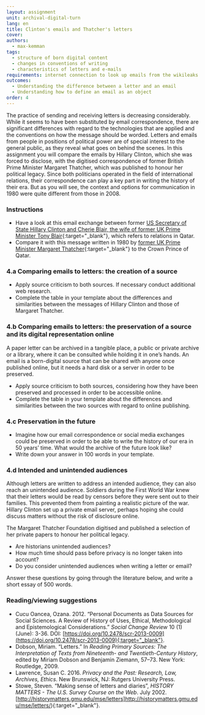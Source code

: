 ```yaml
---
layout: assignment
unit: archival-digital-turn
lang: en
title: Clinton's emails and Thatcher's letters 
cover:
authors:
  - max-kemman
tags:
  - structure of born digital content
  - changes in conventions of writing 
  - characteristics of letters and e-mails 
requirements: internet connection to look up emails from the wikileaks Hillary Clinton Email Archive
outcomes:
  - Understanding the difference between a letter and an email
  - Understanding how to define an email as an object
order: 4
---
```


The practice of sending and receiving letters is decreasing considerably. While it seems to have been substituted by email correspondence, there are significant differences with regard to the technologies that are applied and the conventions on how the message should be worded. Letters and emails from people in positions of political power are of special interest to the general public, as they reveal what goes on behind the scenes. In this assignment you will compare the emails by Hillary Clinton, which she was forced to disclose, with the digitised correspondence of former British Prime Minister Margaret Thatcher, which was published to honour her political legacy. Since both politicians operated in the field of international relations, their correspondence can play a key part in writing the history of their era. But as you will see, the context and options for communication in 1980 were quite different from those in 2008.  

<!-- more -->

<!-- briefing-student -->

### Instructions
<!-- section-contents -->

- Have a look at this email exchange between former [US Secretary of State Hillary Clinton and Cherie Blair, the wife of former UK Prime Minister Tony Blair](https://wikileaks.org/clinton-emails/emailid/23){:target="_blank"}, which refers to relations in Qatar.
- Compare it with this message written in 1980 by [former UK Prime Minister Margaret Thatcher](https://c59574e9047e61130f13-3f71d0fe2b653c4f00f32175760e96e7.ssl.cf1.rackcdn.com/801222%20MT%20to%20Zhaid%20%28529-163%29.pdf){:target="_blank"} to the Crown Prince of Qatar.

<!-- section -->

### 4.a Comparing emails to letters: the creation of a source  
<!-- section-contents -->

- Apply source criticism to both sources. If necessary conduct additional web research.
- Complete the table in your template about the differences and similarities between the messages of Hillary Clinton and those of Margaret Thatcher.

<!-- section -->

### 4.b Comparing emails to letters: the preservation of a source and its digital representation online 
<!-- section-contents -->

A paper letter can be archived in a tangible place, a public or private archive or a library, where it can be consulted while holding it in one’s hands. An email is a born-digital source that can be shared with anyone once published online, but it needs a hard disk or a server in order to be preserved. 

- Apply source criticism to both sources, considering how they have been preserved and processed in order to be accessible online. 
- Complete the table in your template about the differences and similarities between the two sources with regard to online publishing.

<!-- section -->

### 4.c Preservation in the future  
<!-- section-contents -->

- Imagine how our email correspondence or social media exchanges could be preserved in order to be able to write the history of our era in 50 years’ time. What would the archive of the future look like?
- Write down your answer in 100 words in your template.

<!-- section -->

### 4.d Intended and unintended audiences
<!-- section-contents -->

Although letters are written to address an intended audience, they can also reach an unintended audience. Soldiers during the First World War knew that their letters would be read by censors before they were sent out to their families. This prevented them from painting a realistic picture of the war. Hillary Clinton set up a private email server, perhaps hoping she could discuss matters without the risk of disclosure online.

The Margaret Thatcher Foundation digitised and published a selection of her private papers to honour her political legacy. 

- Are historians unintended audiences? 
- How much time should pass before privacy is no longer taken into account? 
- Do you consider unintended audiences when writing a letter or email?

Answer these questions by going through the literature below, and write a short essay of 500 words. 

<!-- section -->

### Reading/viewing suggestions 
<!-- section-contents -->

- Cucu Oancea, Ozana. 2012. “Personal Documents as Data Sources for Social Sciences. A Review of History of Uses, Ethical, Methodological and Epistemological Considerations.” *Social Change Review* 10 (1) (June): 3-36. DOI: [https://doi.org/10.2478/scr-2013-0009](https://doi.org/10.2478/scr-2013-0009){:target="_blank"}.
- Dobson, Miriam. “Letters.” In _Reading Primary Sources: The Interpretation of Texts from Nineteenth- and Twentieth-Century History_, edited by Miriam Dobson and Benjamin Ziemann, 57–73. New York: Routledge, 2009.
- Lawrence, Susan C. 2016. _Privacy and the Past: Research, Law, Archives, Ethics_. New Brunswick, NJ: Rutgers University Press. 
- Stowe, Steven. “Making sense of letters and diaries”, *HISTORY MATTERS - The U.S. Survey Course on the Web*. July 2002. [http://historymatters.gmu.edu/mse/letters]http://historymatters.gmu.edu/mse/letters/){:target="_blank"}. 

<!-- briefing-teacher -->



